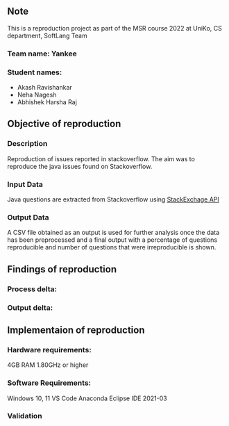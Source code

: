 

## Note
This is a reproduction project as part of the MSR course 2022 at UniKo, CS department, SoftLang Team

### Team name: Yankee
### Student names: 
- Akash Ravishankar
- Neha Nagesh
- Abhishek Harsha Raj

## Objective of reproduction

### Description
Reproduction of issues reported in stackoverflow. The aim was to reproduce the java issues found on Stackoverflow.

### Input Data
Java questions are extracted from Stackoverflow using [StackExchage API](https://api.stackexchange.com/docs/search#fromdate=2020-01-01&todate=2022-07-25&order=desc&sort=activity&tagged=java&filter=default&site=stackoverflow&run=true)

### Output Data
A CSV file obtained as an output is used for further analysis once the data has been preprocessed and a final output with a percentage of questions reproducible and number of questions that were irreproducible is shown. 


## Findings of reproduction

### Process delta:

### Output delta:


## Implementaion of reproduction

### Hardware requirements:
4GB RAM
1.80GHz or higher

### Software Requirements:
Windows 10, 11
VS Code
Anaconda
Eclipse IDE 2021-03

### Validation







